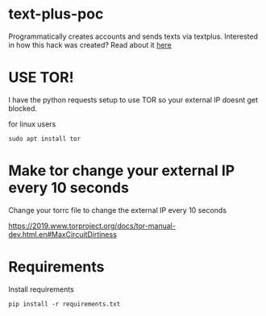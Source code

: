 # text-plus-poc
Programmatically creates accounts and sends texts via textplus.
Interested in how this hack was created? Read about it [here](https://ligma.vip/posts/textplus/)


# USE TOR!
I have the python requests setup to use TOR so your external IP doesnt get blocked.


for linux users 
```
sudo apt install tor
```

# Make tor change your external IP every 10 seconds
Change your torrc file to change the external IP every 10 seconds

https://2019.www.torproject.org/docs/tor-manual-dev.html.en#MaxCircuitDirtiness


# Requirements

Install requirements
```
pip install -r requirements.txt
```
